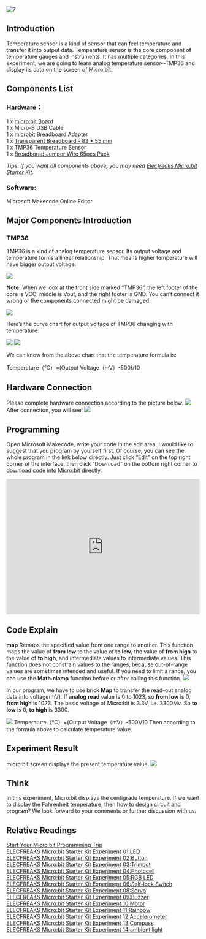 ![7](https://i.imgur.com/fMCJitN.jpg)

## Introduction
Temperature sensor is a kind of sensor that can feel temperature and transfer it into output data. Temperature sensor is the core component of temperature gauges and instruments. It has multiple categories. In this experiment, we are going to learn analog temperature sensor--TMP36 and display its data on the screen of Micro:bit.

## Components List
### Hardware：
1 x [micro:bit Board](http://www.elecfreaks.com/estore/bbc-micro-bit-board-for-coding-programming.html)  
1 x Micro-B USB Cable  
1 x [microbit Breadboard Adapter](http://www.elecfreaks.com/estore/microbit-breadboard-adapter.html)  
1 x [Transparent Breadboard - 83 * 55 mm](http://www.elecfreaks.com/estore/transparent-breadboard-83-55-mm.html)  
1 x TMP36 Temperature Sensor  
1 x [Breadborad Jumper Wire 65pcs Pack](http://www.elecfreaks.com/estore/breadborad-jumper-wire-65pcs-pack.html)  

*Tips: If you want all components above, you may need [Elecfreaks Micro:bit Starter Kit](http://www.elecfreaks.com/estore/elecfreaks-micro-bit-starter-kit-795.html).*
 
### Software:
Microsoft Makecode Online Editor


## Major Components Introduction
### TMP36
TMP36 is a kind of analog temperature sensor. Its output voltage and temperature forms a linear relationship. That means higher temperature will have bigger output voltage.

 ![](https://www.elecfreaks.com/wp-content/uploads/2018/03/2-10.jpg)

**Note:**
When we look at the front side marked “TMP36”, the left footer of the core is VCC, middle is Vout, and the right footer is GND. You can’t connect it wrong or the components connected might be damaged. 

 ![](https://www.elecfreaks.com/wp-content/uploads/2018/03/3-8.jpg)

Here’s the curve chart for output voltage of TMP36 changing with temperature:

 ![](https://www.elecfreaks.com/wp-content/uploads/2018/03/4-7.jpg)
![](https://www.elecfreaks.com/wp-content/uploads/2018/03/5-8.jpg)
 
We can know from the above chart that the temperature formula is:

Temperature（℃）=(Output Voltage（mV）-500)/10


## Hardware Connection
Please complete hardware connection according to the picture below.
![]( https://www.elecfreaks.com/wp-content/uploads/2018/03/6-4.png)
After connection, you will see:
 ![](https://www.elecfreaks.com/wp-content/uploads/2018/03/7-6.jpg) 

## Programming
Open Microsoft Makecode, write your code in the edit area. I would like to suggest that you program by yourself first.
Of course, you can see the whole program in the link below directly. Just click “Edit” on the top right corner of the interface, then click “Download” on the bottom right corner to download code into Micro:bit directly. 

<div style="position:relative;height:0;padding-bottom:70%;overflow:hidden;"><iframe style="position:absolute;top:0;left:0;width:100%;height:100%;" src="https://makecode.microbit.org/#pub:_7MLCRdhek0mJ" frameborder="0" sandbox="allow-popups allow-forms allow-scripts allow-same-origin"></iframe></div>

## Code Explain
**map**
Remaps the specified value from one range to another. This function maps the value of **from low** to the value of **to low**, the value of **from high** to the value of **to high**, and intermediate values to intermediate values.
This function does not constrain values to the ranges, because out-of-range values are sometimes intended and useful. If you need to limit a range, you can use the **Math.clamp** function before or after calling this function.
![](https://www.elecfreaks.com/wp-content/uploads/2018/03/8-4.jpg)
 
In our program, we have to use brick **Map** to transfer the read-out analog data into voltage(mV). 
If **analog read** value is 0 to 1023, so **from low** is 0, **from high** is 1023.
The basic voltage of Micro:bit is 3.3V, i.e. 3300Mv. So **to low** is 0, **to high** is 3300.

![](https://www.elecfreaks.com/wp-content/uploads/2018/03/9-2.jpg)
Temperature（℃）=(Output Voltage（mV）-500)/10
Then according to the formula above to calculate temperature value. 


## Experiment Result
micro:bit screen displays the present temperature value. 
![](https://www.elecfreaks.com/wp-content/uploads/2018/03/1-4.gif)


## Think 
In this experiment, Micro:bit displays the centigrade temperature. If we want to display the Fahrenheit temperature, then how to design circuit and program? We look forward to your comments or further discussion with us.


## Relative Readings
[Start Your Micro:bit Programming Trip](https://www.elecfreaks.com/9299.html)  
[ELECFREAKS Micro:bit Starter Kit Experiment 01:LED](https://www.elecfreaks.com/9784.html)  
[ELECFREAKS Micro:bit Starter Kit Experiment 02:Button](https://www.elecfreaks.com/9825.html)  
[ELECFREAKS Micro:bit Starter Kit Experiment 03:Trimpot](https://www.elecfreaks.com/9879.html)  
[ELECFREAKS Micro:bit Starter Kit Experiment 04:Photocell](https://www.elecfreaks.com/9909.html)  
[ELECFREAKS Micro:bit Starter Kit Experiment 05:RGB LED](https://www.elecfreaks.com/9978.html)  
[ELECFREAKS Micro:bit Starter Kit Experiment 06:Self-lock Switch](https://www.elecfreaks.com/10061.html)  
[ELECFREAKS Micro:bit Starter Kit Experiment 08:Servo](https://www.elecfreaks.com/10221.html)  
[ELECFREAKS Micro:bit Starter Kit Experiment 09:Buzzer](https://www.elecfreaks.com/10318.html)  
[ELECFREAKS Micro:bit Starter Kit Experiment 10:Motor](https://www.elecfreaks.com/10362.html)  
[ELECFREAKS Micro:bit Starter Kit Experiment 11:Rainbow](https://www.elecfreaks.com/10508.html)  
[ELECFREAKS Micro:bit Starter Kit Experiment 12:Accelerometer](https://www.elecfreaks.com/10529.html)  
[ELECFREAKS Micro:bit Starter Kit Experiment 13:Compass](https://www.elecfreaks.com/10567.html)  
[ELECFREAKS Micro:bit Starter Kit Experiment 14:ambient light](https://www.elecfreaks.com/10649.html)  
